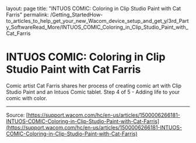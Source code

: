 layout: page
title: "INTUOS COMIC: Coloring in Clip Studio Paint with Cat Farris"
permalink: /Getting_StartedHow-to_articles_to_help_get_your_new_Wacom_device_setup_and_get_y/3rd_Party_SoftwareRead_More/INTUOS_COMIC_Coloring_in_Clip_Studio_Paint_with_Cat_Farris

# INTUOS COMIC: Coloring in Clip Studio Paint with Cat Farris

Comic artist Cat Farris shares her process of creating comic art with Clip Studio Paint and an Intuos Comic tablet. Step 4 of 5 - Adding life to your comic with color.​

---
Source: [https://support.wacom.com/hc/en-us/articles/1500006266181-INTUOS-COMIC-Coloring-in-Clip-Studio-Paint-with-Cat-Farris](https://support.wacom.com/hc/en-us/articles/1500006266181-INTUOS-COMIC-Coloring-in-Clip-Studio-Paint-with-Cat-Farris)
